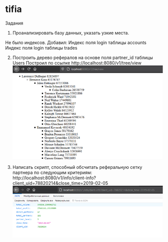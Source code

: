 # tifia
Задания

1) Проанализировать базу данных, указать узкие места.

Не было индексов. Добавил:
Индекс поля login таблицы accounts
Индекс поля login таблицы trades

2) Построить дерево рефералов на основе поля partner_id таблицы Users
Построил по ссылке http://localhost:8080/v1/tree/view
![alt text](https://raw.githubusercontent.com/sudo00/tifia/master/Screenshot_7.png)

3) Написать скрипт, способный обсчитать реферальную сетку партнера по следующим критериям:
http://localhost:8080/v1/info/client-info?client_uid=78820214&close_time=2019-02-05
![alt text](https://raw.githubusercontent.com/sudo00/tifia/master/Screenshot_6.png)
